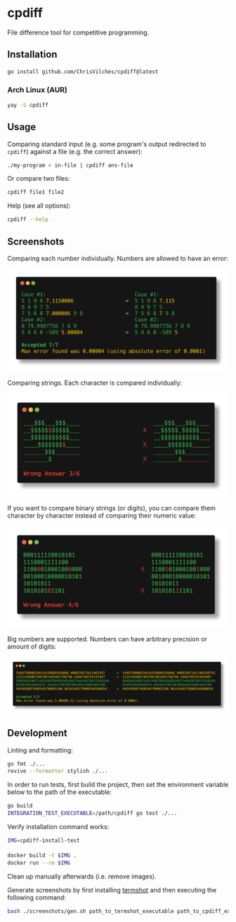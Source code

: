 # cpdiff

File difference tool for competitive programming.

## Installation

```sh
go install github.com/ChrisVilches/cpdiff@latest
```

### Arch Linux (AUR)

```sh
yay -S cpdiff
```

## Usage

Comparing standard input (e.g. some program's output redirected to `cpdiff`) against a file (e.g. the correct answer):

```sh
./my-program < in-file | cpdiff ans-file
```

Or compare two files:

```sh
cpdiff file1 file2
```

Help (see all options):

```sh
cpdiff --help
```

## Screenshots

Comparing each number individually. Numbers are allowed to have an error:

![numbers](./screenshots/numbers.png)

Comparing strings. Each character is compared individually:

![heart-strings](./screenshots/heart-strings.png)

If you want to compare binary strings (or digits), you can compare them character by character instead of comparing their numeric value:

![binary-strings](./screenshots/binary-strings.png)

Big numbers are supported. Numbers can have arbitrary precision or amount of digits:

![big-numbers](./screenshots/big-numbers.png)

## Development

Linting and formatting:

```sh
go fmt ./...
revive --formatter stylish ./...
```

In order to run tests, first build the project, then set the environment variable below to the path of the executable:

```sh
go build
INTEGRATION_TEST_EXECUTABLE=/path/cpdiff go test ./...
```

Verify installation command works:

```sh
IMG=cpdiff-install-test

docker build -t $IMG .
docker run --rm $IMG
```

Clean up manually afterwards (i.e. remove images).

Generate screenshots by first installing [termshot](https://github.com/homeport/termshot) and then executing the following command:

```sh
bash ./screenshots/gen.sh path_to_termshot_executable path_to_cpdiff_executable
```
